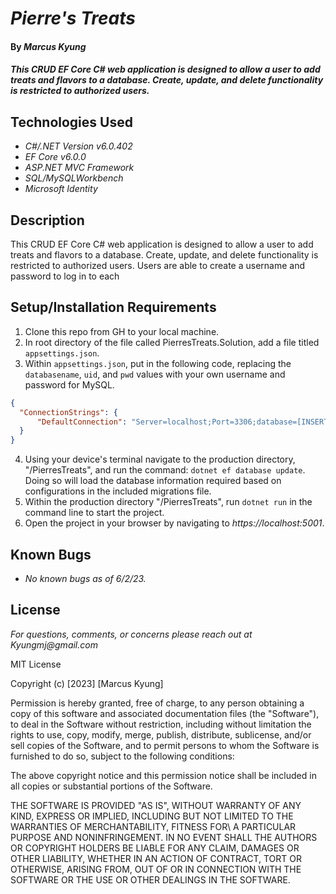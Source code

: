 # _Pierre's Treats_

#### By _**Marcus Kyung**_

#### _This CRUD EF Core C# web application is designed to allow a user to add treats and flavors to a database. Create, update, and delete functionality is restricted to authorized users._

## Technologies Used

* _C#/.NET Version v6.0.402_
* _EF Core v6.0.0_
* _ASP.NET MVC Framework_
* _SQL/MySQLWorkbench_
* _Microsoft Identity_


## Description

This CRUD EF Core C# web application is designed to allow a user to add treats and flavors to a database. Create, update, and delete functionality is restricted to authorized users. Users are able to create a username and password to log in to each 

## Setup/Installation Requirements

1. Clone this repo from GH to your local machine.
2. In root directory of the file called PierresTreats.Solution, add a file titled ```appsettings.json```.
3. Within `appsettings.json`, put in the following code, replacing the `databasename`, `uid`, and `pwd` values with your own username and password for MySQL.
```json
{
  "ConnectionStrings": {
      "DefaultConnection": "Server=localhost;Port=3306;database=[INSERT-DATABASENAME-HERE];uid=[INSERT-UID-HERE];pwd=[INSERT-PWD-HERE];"
  }
}
```
4. Using your device's terminal navigate to the production directory, "/PierresTreats", and run the command: ```dotnet ef database update```. Doing so will load the database information required based on configurations in the included migrations file.
5. Within the production directory "/PierresTreats", run `dotnet run` in the command line to start the project.
6. Open the project in your browser by navigating to _https://localhost:5001_. 

## Known Bugs

* _No known bugs as of 6/2/23._

## License

_For questions, comments, or concerns please reach out at Kyungmj@gmail.com_

MIT License

Copyright (c) [2023] [Marcus Kyung]

Permission is hereby granted, free of charge, to any person obtaining a copy of this software and associated documentation files (the "Software"), to deal in the Software without restriction, including without limitation the rights to use, copy, modify, merge, publish, distribute, sublicense, and/or sell copies of the Software, and to permit persons to whom the Software is furnished to do so, subject to the following conditions: 

The above copyright notice and this permission notice shall be included in all copies or substantial portions of the Software.

THE SOFTWARE IS PROVIDED "AS IS", WITHOUT WARRANTY OF ANY KIND, EXPRESS OR IMPLIED, INCLUDING BUT NOT LIMITED TO THE WARRANTIES OF MERCHANTABILITY, FITNESS FOR\ A PARTICULAR PURPOSE AND NONINFRINGEMENT. IN NO EVENT SHALL THE AUTHORS OR COPYRIGHT HOLDERS BE LIABLE FOR ANY CLAIM, DAMAGES OR OTHER LIABILITY, WHETHER IN AN ACTION OF CONTRACT, TORT OR OTHERWISE, ARISING FROM, OUT OF OR IN CONNECTION WITH THE SOFTWARE OR THE USE OR OTHER DEALINGS IN THE SOFTWARE.